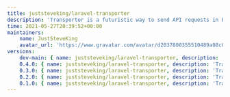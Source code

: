 ```yaml
---
title: juststeveking/laravel-transporter
description: 'Transporter is a futuristic way to send API requests in PHP. This is an OOP approach to handle API requests.'
time: 2021-05-27T20:39:52+00:00
maintainers:
    name: JustSteveKing
    avatar_url: 'https://www.gravatar.com/avatar/d2037800355510489a08c0057fec3e7e?d=identicon'
versions:
    dev-main: { name: juststeveking/laravel-transporter, description: 'Transporter is a futuristic way to send API requests in PHP. This is an OOP approach to handle API requests.', keywords: [laravel, transporter, JustSteveKing], homepage: 'https://github.com/JustSteveKing/laravel-transporter', version: dev-main, version_normalized: dev-main, license: [MIT], authors: [{ name: 'Zuzana Kunckova', email: contact@zuzana-k.com, homepage: 'https://www.zuzana-k.com/', role: Developer }, { name: 'Steve McDougall', email: juststevemcd@gmail.com, homepage: 'https://www.juststeveking.uk/', role: Developer }], source: { type: git, url: 'https://github.com/JustSteveKing/laravel-transporter.git', reference: ad752ebd0734c2867455cc4daa686d48953224e2 }, dist: { type: zip, url: 'https://api.github.com/repos/JustSteveKing/laravel-transporter/zipball/ad752ebd0734c2867455cc4daa686d48953224e2', reference: ad752ebd0734c2867455cc4daa686d48953224e2, shasum: '' }, type: library, support: { source: 'https://github.com/JustSteveKing/laravel-transporter/tree/0.4.0', issues: 'https://github.com/JustSteveKing/laravel-transporter/issues' }, time: '2021-05-28T21:30:28+00:00', autoload: { psr-4: { JustSteveKing\Transporter\: src/ } }, extra: { laravel: { providers: [JustSteveKing\Transporter\TransporterServiceProvider] } }, default-branch: true, require: { php: ^8.0, illuminate/contracts: ^8.37, juststeveking/uri-builder: ^1.1, spatie/laravel-package-tools: ^1.4.3 }, require-dev: { brianium/paratest: ^6.2, guzzlehttp/guzzle: ^7.3, nunomaduro/collision: ^5.3, orchestra/testbench: ^6.15, phpunit/phpunit: ^9.3, spatie/laravel-ray: ^1.9 } }
    0.4.0: { name: juststeveking/laravel-transporter, description: 'Transporter is a futuristic way to send API requests in PHP. This is an OOP approach to handle API requests.', keywords: [laravel, transporter, JustSteveKing], homepage: 'https://github.com/JustSteveKing/laravel-transporter', version: 0.4.0, version_normalized: 0.4.0.0, license: [MIT], authors: [{ name: 'Zuzana Kunckova', email: contact@zuzana-k.com, homepage: 'https://www.zuzana-k.com/', role: Developer }, { name: 'Steve McDougall', email: juststevemcd@gmail.com, homepage: 'https://www.juststeveking.uk/', role: Developer }], source: { type: git, url: 'https://github.com/JustSteveKing/laravel-transporter.git', reference: ad752ebd0734c2867455cc4daa686d48953224e2 }, dist: { type: zip, url: 'https://api.github.com/repos/JustSteveKing/laravel-transporter/zipball/ad752ebd0734c2867455cc4daa686d48953224e2', reference: ad752ebd0734c2867455cc4daa686d48953224e2, shasum: '' }, type: library, support: { source: 'https://github.com/JustSteveKing/laravel-transporter/tree/0.4.0', issues: 'https://github.com/JustSteveKing/laravel-transporter/issues' }, time: '2021-05-28T21:30:28+00:00', autoload: { psr-4: { JustSteveKing\Transporter\: src/ } }, extra: { laravel: { providers: [JustSteveKing\Transporter\TransporterServiceProvider] } }, require: { php: ^8.0, illuminate/contracts: ^8.37, juststeveking/uri-builder: ^1.1, spatie/laravel-package-tools: ^1.4.3 }, require-dev: { brianium/paratest: ^6.2, guzzlehttp/guzzle: ^7.3, nunomaduro/collision: ^5.3, orchestra/testbench: ^6.15, phpunit/phpunit: ^9.3, spatie/laravel-ray: ^1.9 } }
    0.3.0: { name: juststeveking/laravel-transporter, description: 'Transporter is a futuristic way to send API requests in PHP. This is an OOP approach to handle API requests.', keywords: [laravel, transporter, JustSteveKing], homepage: 'https://github.com/JustSteveKing/laravel-transporter', version: 0.3.0, version_normalized: 0.3.0.0, license: [MIT], authors: [{ name: 'Zuzana Kunckova', email: contact@zuzana-k.com, homepage: 'https://www.zuzana-k.com/', role: Developer }, { name: 'Steve McDougall', email: juststevemcd@gmail.com, homepage: 'https://www.juststeveking.uk/', role: Developer }], source: { type: git, url: 'https://github.com/JustSteveKing/laravel-transporter.git', reference: 72d61518375e24ba2eb00db0292639323de7b648 }, dist: { type: zip, url: 'https://api.github.com/repos/JustSteveKing/laravel-transporter/zipball/72d61518375e24ba2eb00db0292639323de7b648', reference: 72d61518375e24ba2eb00db0292639323de7b648, shasum: '' }, type: library, support: { source: 'https://github.com/JustSteveKing/laravel-transporter/tree/0.3.0', issues: 'https://github.com/JustSteveKing/laravel-transporter/issues' }, time: '2021-05-28T10:34:36+00:00', autoload: { psr-4: { JustSteveKing\Transporter\: src/ } }, extra: { laravel: { providers: [JustSteveKing\Transporter\TransporterServiceProvider] } }, require: { php: ^8.0, illuminate/contracts: ^8.37, juststeveking/uri-builder: ^1.1, spatie/laravel-package-tools: ^1.4.3 }, require-dev: { brianium/paratest: ^6.2, guzzlehttp/guzzle: ^7.3, nunomaduro/collision: ^5.3, orchestra/testbench: ^6.15, phpunit/phpunit: ^9.3, spatie/laravel-ray: ^1.9 } }
    0.2.0: { name: juststeveking/laravel-transporter, description: 'Transporter is a futuristic way to send API requests in PHP. This is an OOP approach to handle API requests.', keywords: [laravel, transporter, JustSteveKing], homepage: 'https://github.com/JustSteveKing/laravel-transporter', version: 0.2.0, version_normalized: 0.2.0.0, license: [MIT], authors: [{ name: 'Zuzana Kunckova', email: contact@zuzana-k.com, homepage: 'https://www.zuzana-k.com/', role: Developer }, { name: 'Steve McDougall', email: juststevemcd@gmail.com, homepage: 'https://www.juststeveking.uk/', role: Developer }], source: { type: git, url: 'https://github.com/JustSteveKing/laravel-transporter.git', reference: bba829a2d1ab9627995ff6ffc3f90ccf12d8e473 }, dist: { type: zip, url: 'https://api.github.com/repos/JustSteveKing/laravel-transporter/zipball/bba829a2d1ab9627995ff6ffc3f90ccf12d8e473', reference: bba829a2d1ab9627995ff6ffc3f90ccf12d8e473, shasum: '' }, type: library, support: { source: 'https://github.com/JustSteveKing/laravel-transporter/tree/0.2.0', issues: 'https://github.com/JustSteveKing/laravel-transporter/issues' }, time: '2021-05-27T20:44:19+00:00', autoload: { psr-4: { JustSteveKing\Transporter\: src/ } }, extra: { laravel: { providers: [JustSteveKing\Transporter\TransporterServiceProvider] } }, require: { php: ^8.0, illuminate/contracts: ^8.37, juststeveking/uri-builder: ^1.1, spatie/laravel-package-tools: ^1.4.3 }, require-dev: { brianium/paratest: ^6.2, guzzlehttp/guzzle: ^7.3, nunomaduro/collision: ^5.3, orchestra/testbench: ^6.15, phpunit/phpunit: ^9.3, spatie/laravel-ray: ^1.9 } }
    0.1.0: { name: juststeveking/laravel-transporter, description: 'Transporter is a futuristic way to send API requests in PHP. This is an OOP approach to handle API requests.', keywords: [laravel, transporter, JustSteveKing], homepage: 'https://github.com/JustSteveKing/laravel-transporter', version: 0.1.0, version_normalized: 0.1.0.0, license: [MIT], authors: [{ name: 'Zuzana Kunckova', email: contact@zuzana-k.com, homepage: 'https://www.zuzana-k.com/', role: Developer }, { name: 'Steve McDougall', email: juststevemcd@gmail.com, homepage: 'https://www.juststeveking.uk/', role: Developer }], source: { type: git, url: 'https://github.com/JustSteveKing/laravel-transporter.git', reference: cae059f49214f584f31ebce0c7169d349ce67c30 }, dist: { type: zip, url: 'https://api.github.com/repos/JustSteveKing/laravel-transporter/zipball/cae059f49214f584f31ebce0c7169d349ce67c30', reference: cae059f49214f584f31ebce0c7169d349ce67c30, shasum: '' }, type: library, support: { source: 'https://github.com/JustSteveKing/laravel-transporter/tree/0.1.0', issues: 'https://github.com/JustSteveKing/laravel-transporter/issues' }, time: '2021-05-27T20:39:15+00:00', autoload: { psr-4: { JustSteveKing\Transporter\: src/ } }, extra: { laravel: { providers: [JustSteveKing\Transporter\TransporterServiceProvider] } }, require: { php: ^8.0, illuminate/contracts: ^8.37, juststeveking/uri-builder: ^1.1, spatie/laravel-package-tools: ^1.4.3 }, require-dev: { brianium/paratest: ^6.2, guzzlehttp/guzzle: ^7.3, nunomaduro/collision: ^5.3, orchestra/testbench: ^6.15, phpunit/phpunit: ^9.3, spatie/laravel-ray: ^1.9 } }
---
```


